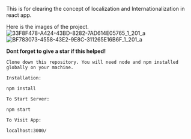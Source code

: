 This is for clearing the concept of localization and Internationalization in react app.

Here is the images of the project.
![33F8F478-A424-43BD-8282-7AD614E05765_1_201_a](https://user-images.githubusercontent.com/72907039/122632010-827d2c00-d0ed-11eb-9510-442314768e60.jpeg)
![BF783073-4558-43E2-9E8C-311265E16B6F_1_201_a](https://user-images.githubusercontent.com/72907039/122632014-85781c80-d0ed-11eb-81da-dbae2f5eb7b7.jpeg)

**Dont forget to give a star if this helped!**

    Clone down this repository. You will need node and npm installed globally on your machine.

    Installation:

    npm install

    To Start Server:

    npm start

    To Visit App:

    localhost:3000/
